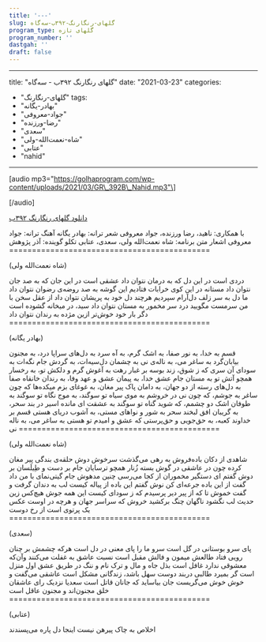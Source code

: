 ```yaml
---
title: '---'
slug: گلهای-رنگارنگ-۳۹۲ب-سه‌گاه
program_type: گلهای تازه
program_number: ''
dastgah: ''
draft: false
---
```


---
title: "گلهای رنگارنگ ۳۹۲ب - سه‌گاه"
date: "2021-03-23"
categories: 
  - "گلهای-رنگارنگ"
tags: 
  - "بهادر-یگانه"
  - "جواد-معروفی"
  - "رضا-ورزنده"
  - "سعدی"
  - "شاه-نعمت‌الله-ولی"
  - "عتابی"
  - "nahid"
---

\[audio mp3="https://golhaprogram.com/wp-content/uploads/2021/03/GR\_392B\_Nahid.mp3"\]

\[/audio\]

[دانلود گلهای رنگارنگ ۳۹۲ب](https://golhaprogram.com/wp-content/uploads/2021/03/GR_392B_Nahid.mp3)

با همکاری: ناهید، رضا ورزنده، جواد معروفی شعر ترانه: بهادر یگانه آهنگ ترانه: جواد معروفی اشعار متن برنامه: شاه نعمت‌الله ولی، سعدی، عتابی تکلو گوینده: آذر پژوهش ============================================

(شاه نعمت‌الله ولی)

دردی است در این دل که به درمان نتوان داد عشقی است در این جان که به صد جان نتوان داد مستانه در این کوی خرابات فتادیم این گوشه به صد روضه‌ی رضوان نتوان داد ما دل به سر زلف دل‌آرام سپردیم هرچند دل خود به پریشان نتوان داد از عقل سخن با من سرمست مگویید درد سر مخمور به مستان نتوان داد سید، در میخانه گشوده است دگر بار خود خوش‌تر ازین مژده به رندان نتوان داد ============================================

(بهادر یگانه)

قسم به خدا، به نور صفا، به اشک گرم، به آه سرد به دل‌های سراپا درد، به مجنون بیابان‌گرد به ساغر می، به ناله‌ی نی به چشمان دل‌سیه‌ات، به گردش جام نگه‌ات به سودای آن سری که ز شوق، زند بوسه بر غبار رهت به آغوش گرم و دلکش تو، به رخسار همچو آتش تو به مستان جام عشق خدا، به پیمان عشق و عهد وفا، به رندان خانقاه صفا به دل‌های رسته از دو جهان، به دامان پاک پیر مغان، به غوغای بزم میکده‌ها که چون ساغر به جوشم، که چون نی در خروشم به موی سیاه تو سوگند، به موج نگاه تو سوگند به طوفان اشک دو چشمم، که شوید گناه تو سوگند به عشقت ای مانده اسیر در بند سحر، به گریبان افق لبخند سحر به شور و نواهای مستی، به آشوب دریای هستی قسم بر خداوند کعبه، به حق‌جویی و حق‌پرستی که عشق و امیدم تو هستی به ساغر می، به ناله نی ============================================

(شاه نعمت‌الله ولی)

شاهدی از دکان باده‌فروش به رهی می‌گذشت سرخوش دوش حلقه‌ی بندگی پیر مغان کرده چون در عاشقی در گوش بسته زُنار همچو ترسایان جام بر دست و طِیلَسان بر دوش گفتم ای دستگیر مخموران از کجا می‌رسی چنین مدهوش جام گیتی‌نمای با من داد گفت از این باده جرعه‌ای کن نوش گفتم این باده از پیاله کیست لب به دندان گرفت و گفت خموش تا که از پیر دیر پرسیدم که ز سودای کیست این همه جوش هیچ‌کس زین حدیث لب نگشود ناگهان چنگ برکشید خروش که سراسر جهان و هرچه در اوست عکس یک پرتوی است از رخ دوست ============================================

(سعدی)

پای سرو بوستانی در گل است سرو ما را پای معنی در دل است هرکه چشمش بر چنان رویی فتاد طالعش میمون و فالش مقبل است نسبت عاشق به غفلت می‌کنند وآن‌که معشوقی ندارد غافل است بذل جاه و مال و ترک نام و ننگ در طریق عشق اول منزل است گر بمیرد طالبی دربند دوست سهل باشد، زندگانی مشکل است عاشقی می‌گفت و خوش خوش می‌گریست جان بیاساید که جانان قاتل است سعدیا نزدیک رای عاشقان خلق مجنون‌اند و مجنون عاقل است ============================================

(عتابی)

اخلاص به چاک پیرهن نیست اینجا دل پاره می‌پسندند

